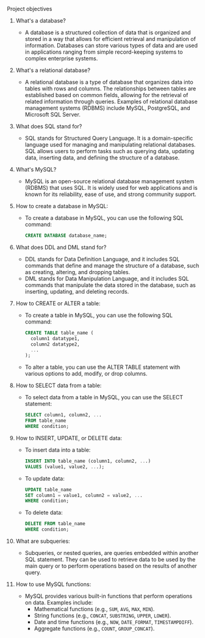 Project objectives
1. What's a database?
   - A database is a structured collection of data that is organized and stored in a way that allows for efficient retrieval and manipulation of information. Databases can store various types of data and are used in applications ranging from simple record-keeping systems to complex enterprise systems.

2. What's a relational database?
   - A relational database is a type of database that organizes data into tables with rows and columns. The relationships between tables are established based on common fields, allowing for the retrieval of related information through queries. Examples of relational database management systems (RDBMS) include MySQL, PostgreSQL, and Microsoft SQL Server.

3. What does SQL stand for?
   - SQL stands for Structured Query Language. It is a domain-specific language used for managing and manipulating relational databases. SQL allows users to perform tasks such as querying data, updating data, inserting data, and defining the structure of a database.

4. What's MySQL?
   - MySQL is an open-source relational database management system (RDBMS) that uses SQL. It is widely used for web applications and is known for its reliability, ease of use, and strong community support.

5. How to create a database in MySQL:
   - To create a database in MySQL, you can use the following SQL command:
     ```sql
     CREATE DATABASE database_name;
     ```

6. What does DDL and DML stand for?
   - DDL stands for Data Definition Language, and it includes SQL commands that define and manage the structure of a database, such as creating, altering, and dropping tables.
   - DML stands for Data Manipulation Language, and it includes SQL commands that manipulate the data stored in the database, such as inserting, updating, and deleting records.

7. How to CREATE or ALTER a table:
   - To create a table in MySQL, you can use the following SQL command:
     ```sql
     CREATE TABLE table_name (
       column1 datatype1,
       column2 datatype2,
       ...
     );
     ```
   - To alter a table, you can use the ALTER TABLE statement with various options to add, modify, or drop columns.

8. How to SELECT data from a table:
   - To select data from a table in MySQL, you can use the SELECT statement:
     ```sql
     SELECT column1, column2, ...
     FROM table_name
     WHERE condition;
     ```

9. How to INSERT, UPDATE, or DELETE data:
   - To insert data into a table:
     ```sql
     INSERT INTO table_name (column1, column2, ...)
     VALUES (value1, value2, ...);
     ```
   - To update data:
     ```sql
     UPDATE table_name
     SET column1 = value1, column2 = value2, ...
     WHERE condition;
     ```
   - To delete data:
     ```sql
     DELETE FROM table_name
     WHERE condition;
     ```

10. What are subqueries:
    - Subqueries, or nested queries, are queries embedded within another SQL statement. They can be used to retrieve data to be used by the main query or to perform operations based on the results of another query.

11. How to use MySQL functions:
    - MySQL provides various built-in functions that perform operations on data. Examples include:
      - Mathematical functions (e.g., `SUM`, `AVG`, `MAX`, `MIN`).
      - String functions (e.g., `CONCAT`, `SUBSTRING`, `UPPER`, `LOWER`).
      - Date and time functions (e.g., `NOW`, `DATE_FORMAT`, `TIMESTAMPDIFF`).
      - Aggregate functions (e.g., `COUNT`, `GROUP_CONCAT`).


